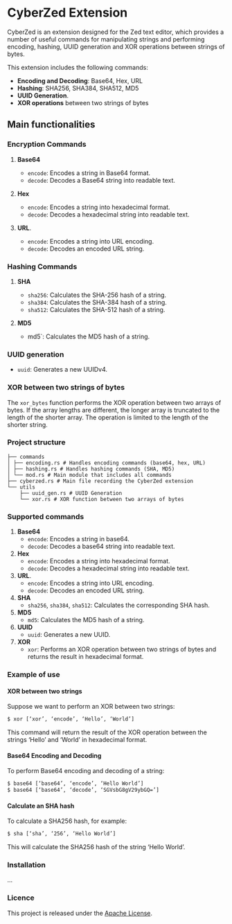 # CyberZed Extension

CyberZed is an extension designed for the Zed text editor, which provides a number of useful commands for manipulating strings and performing encoding, hashing, UUID generation and XOR operations between strings of bytes.

This extension includes the following commands:

- **Encoding and Decoding**: Base64, Hex, URL
- **Hashing**: SHA256, SHA384, SHA512, MD5
- **UUID Generation**.
- **XOR operations** between two strings of bytes

## Main functionalities

### Encryption Commands

1. **Base64**
   - `encode`: Encodes a string in Base64 format.
   - `decode`: Decodes a Base64 string into readable text.

2. **Hex**
   - `encode`: Encodes a string into hexadecimal format.
   - `decode`: Decodes a hexadecimal string into readable text.

3. **URL**.
   - `encode`: Encodes a string into URL encoding.
   - `decode`: Decodes an encoded URL string.

### Hashing Commands

1. **SHA**
   - `sha256`: Calculates the SHA-256 hash of a string.
   - `sha384`: Calculates the SHA-384 hash of a string.
   - `sha512`: Calculates the SHA-512 hash of a string.

2. **MD5**
   - md5`: Calculates the MD5 hash of a string.

### UUID generation

- `uuid`: Generates a new UUIDv4.

### XOR between two strings of bytes

The `xor_bytes` function performs the XOR operation between two arrays of bytes. If the array lengths are different, the longer array is truncated to the length of the shorter array. The operation is limited to the length of the shorter string.

### Project structure

```plaintext
├── commands
│ ├── encoding.rs # Handles encoding commands (base64, hex, URL)
│ ├── hashing.rs # Handles hashing commands (SHA, MD5)
│ └── mod.rs # Main module that includes all commands
├── cyberzed.rs # Main file recording the CyberZed extension
└── utils
    ├── uuid_gen.rs # UUID Generation
    └── xor.rs # XOR function between two arrays of bytes
```

### Supported commands

1. **Base64**
   - `encode`: Encodes a string in base64.
   - `decode`: Decodes a base64 string into readable text.
2. **Hex**
   - `encode`: Encodes a string into hexadecimal format.
   - `decode`: Decodes a hexadecimal string into readable text.
3. **URL**.
   - `encode`: Encodes a string into URL encoding.
   - `decode`: Decodes an encoded URL string.
4. **SHA**
   - `sha256`, `sha384`, `sha512`: Calculates the corresponding SHA hash.
5. **MD5**
   - `md5`: Calculates the MD5 hash of a string.
6. **UUID**
   - `uuid`: Generates a new UUID.
7. **XOR**
   - `xor`: Performs an XOR operation between two strings of bytes and returns the result in hexadecimal format.

### Example of use

#### XOR between two strings

Suppose we want to perform an XOR between two strings:

```bash
$ xor [‘xor’, ‘encode’, ‘Hello’, ‘World’]
```

This command will return the result of the XOR operation between the strings ‘Hello’ and ‘World’ in hexadecimal format.

#### Base64 Encoding and Decoding

To perform Base64 encoding and decoding of a string:

```bash
$ base64 [‘base64’, ‘encode’, ‘Hello World’]
$ base64 [‘base64’, ‘decode’, ‘SGVsbG8gV29ybGQ=’]
```

#### Calculate an SHA hash

To calculate a SHA256 hash, for example:

```bash
$ sha [‘sha’, ‘256’, ‘Hello World’]
```

This will calculate the SHA256 hash of the string ‘Hello World’.

### Installation

...

### Licence

This project is released under the [Apache License](LICENSE).
